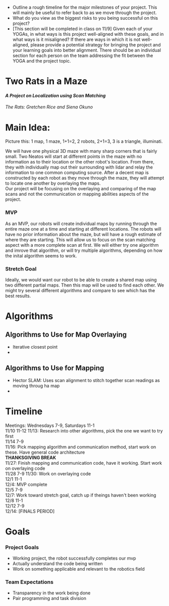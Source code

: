 
- Outline a rough timeline for the major milestones of your project.  This will mainly be useful to refer back to as we move through the project.  
- What do you view as the biggest risks to you being successful on this project?  
- [This section will be completed in class on 11/9] Given each of your YOGAs, in what ways is this project well-aligned with these goals, and in what ways is it misaligned?  If there are ways in which it is not well-aligned, please provide a potential strategy for bringing the project and your learning goals into better alignment.  There should be an individual section for each person on the team addressing the fit between the YOGA and the project topic.  


# Two Rats in a Maze
#### *A Project on Localization using Scan Matching*
###### The Rats: Gretchen Rice and Siena Okuno  


# Main Idea:  
Picture this: 1 map, 1 maze, 1+1=2, 2 robots, 2+1=3, 3 is a triangle, illuminati.

We will have one physical 3D maze with many sharp corners that is fairly small. Two Neatos will start at different points in the maze with no information as to their location or the other robot's location. From there, they with individually map out their surrounding with lidar and relay the information to one common computing source. After a decent map is constructed by each robot as they move through the maze, they will attempt to locate one another by overlaying the maps.  
Our project will be focusing on the overlaying and comparing of the map scans and not the communication or mapping abilities aspects of the project.  

### MVP
As an MVP, our robots will create individual maps by running through the entire maze one at a time and starting at different locations. The robots will have no prior information about the maze, but will have a rough estimate of where they are starting. This will allow us to focus on the scan matching aspect with a more complete scan at first. We will either try one algorithm and imrove that algorithm, or will try multiple algorithms, depending on how the inital algorithm seems to work.  

### Stretch Goal
Ideally, we would want our robot to be able to create a shared map using two different partial maps. Then this map will be used to find each other. We might try several different algorithms and compare to see which has the best results.


# Algorithms
## Algorithms to Use for Map Overlaying
- Iterative closest point  
- 

## Algorithms to Use for Mapping
- Hector SLAM: Uses scan alignment to stitch together scan readings as moving throug ha map  
- 

# Timeline
Meetings: Wednesdays 7-9, Saturdays 11-1  
11/10 11-12
11/13: Research into other algorithms, pick the one we want to try first   
11/14 7-9  
11/16: Pick mapping algorithm and communication method, start work on these. Have general code architecture  
**THANKSGIVING BREAK**    
11/27: Finish mapping and communication code, have it working. Start work on overlaying code  
11/28 7-9
11/30: Work on overlaying code   
12/1 11-1  
12/4:  MVP complete  
12/5 7-9  
12/7: Work toward stretch goal, catch up if theings haven't been working    
12/8 11-1     
12/12 7-9  
12/14: [FINALS PERIOD] 

# Goals
### Project Goals  
- Working project, the robot successfully completes our mvp  
- Actually understand the code being written  
- Work on something applicable and relevant to the robotics field  

### Team Expectations  
- Transparency in the work being done  
- Pair programming and task division  
